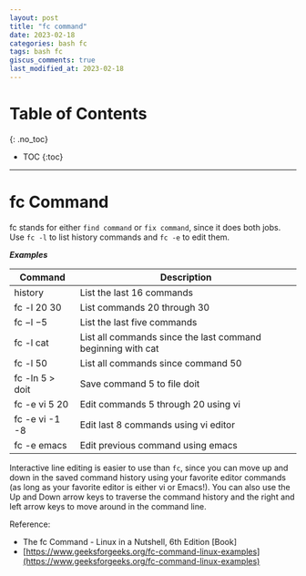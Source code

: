 ```yaml
---
layout: post
title: "fc command"
date: 2023-02-18
categories: bash fc
tags: bash fc
giscus_comments: true
last_modified_at: 2023-02-18
---
```


# Table of Contents
{: .no_toc}

* TOC
{:toc}

------------------------------------

# fc Command

fc stands for either `find command` or `fix command`, since it does both jobs. Use `fc -l` to list history commands and `fc -e` to edit them.

**_Examples_**

| Command         | Description                                                 |
| --------------- | ----------------------------------------------------------- |
| history         | List the last 16 commands                                   |
| fc -l 20 30     | List commands 20 through 30                                 |
| fc −l −5        | List the last five commands                                 |
| fc -l cat       | List all commands since the last command beginning with cat |
| fc -l 50        | List all commands since command 50                          |
| fc -ln 5 > doit | Save command 5 to file doit                                 |
| fc -e vi 5 20   | Edit commands 5 through 20 using vi                         |
| fc -e vi -1 -8  | Edit last 8 commands using vi editor                        |
| fc -e emacs     | Edit previous command using emacs                           |

Interactive line editing is easier to use than `fc`, since you can move up and down in the saved command history using your favorite editor commands (as long as your favorite editor is either vi or Emacs!). You can also use the Up and Down arrow keys to traverse the command history and the right and left arrow keys to move around in the command line.

Reference:

- The fc Command - Linux in a Nutshell, 6th Edition [Book]
- [https://www.geeksforgeeks.org/fc-command-linux-examples](https://www.geeksforgeeks.org/fc-command-linux-examples)
